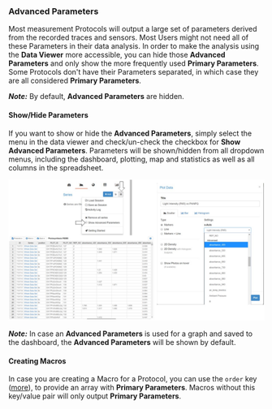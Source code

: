 ### Advanced Parameters

Most measurement Protocols will output a large set of parameters derived from the recorded traces and sensors. Most Users might not need all of these Parameters in their data analysis. In order to make the analysis using the **Data Viewer** more accessible, you can hide those **Advanced Parameters** and only show the more frequently used **Primary Parameters**. Some Protocols don't have their Parameters separated, in which case they are all considered **Primary Parameters**.

***Note:*** By default, **Advanced Parameters** are hidden.

#### Show/Hide Parameters

If you want to show or hide the **Advanced Parameters**, simply select the menu <i class="fa fa-bars" aria-hidden="true"></i> in the data viewer and check/un-check the checkbox for **Show Advanced Parameters**. Parameters will be shown/hidden from all dropdown menus, including the dashboard, plotting, map and statistics as well as all columns in the spreadsheet.

![Showing **Advanced Parameters** inside the Data Viewer.](../images/help/_data_Advanced_Parameters.jpg)

***Note:*** In case an **Advanced Parameters** is used for a graph and saved to the dashboard, the **Advanced Parameters** will be shown by default.

#### Creating Macros

In case you are creating a Macro for a Protocol, you can use the `order` key ([more](/macros_Coding_and_Functions)), to provide an array with **Primary Parameters**. Macros without this key/value pair will only output **Primary Parameters**.